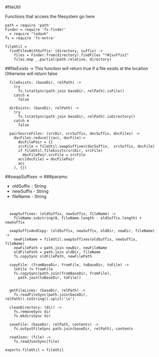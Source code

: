 #fileUtil

Functions that access the filesystem go here



    path = require 'path'
    Finder = require 'fs-finder'
    _ = require "lodash"
    fs = require 'fs-extra'

    fileUtil =
      findFilesWithSuffix: (directory, suffix) ->
        files = Finder.from(directory).findFiles "*#{suffix}"
        files.map _.partial(path.relative, directory)


##fileExists ->
This function will return true if a file exists at the location
Otherwise will return false


      fileExists: (baseDir, relPath) ->
        try
          fs.lstatSync(path.join baseDir, relPath).isFile()
        catch e
          false

      dirExists: (baseDir, relPath) ->
        try
          fs.lstatSync(path.join baseDir, relPath).isDirectory()
        catch e
          false
          
      pairSourceFiles: (srcDir, srcSuffix, docSuffix, docFiles) ->
        docFiles.reduce(((acc, docFile)->
          docFilePair = {}
          srcFile = fileUtil.swapSuffixes(docSuffix,  srcSuffix, docFile)
          if fileUtil.fileExists(srcDir, srcFile)
            docFilePair.srcFile = srcFile
          acc[docFile] = docFilePair
          acc
        ), {})


##swapSuffixes ->
###params:
- oldSuffix - String
- newSuffix - String
- fileName - String

` `


      
      swapSuffixes: (oldSuffix, newSuffix, fileName) ->
        fileName.substring(0, fileName.length - oldSuffix.length) + newSuffix

      swapSuffixAndCopy: (oldSuffix, newSuffix, oldDir, newDir, fileName) ->
        newFileName = fileUtil.swapSuffixes(oldSuffix, newSuffix, fileName)
        newFilePath = path.join newDir, newFileName
        oldFilePath = path.join oldDir, fileName
        fs.copySync oldFilePath, newFilePath

      copyFile: (fromBaseDir, fromFile, toBaseDir, toFile) ->
        toFile ?= fromFile
        fs.copySync(path.join(fromBaseDir, fromFile),
          path.join(toBaseDir, toFile))


      getFileLines: (baseDir, relPath) ->
        fs.readFileSync(path.join(baseDir, relPath)).toString().split('\n')

      cleanDirectory: (dir) ->
        fs.removeSync dir
        fs.mkdirsSync dir

      saveFile: (baseDir, relPath, contents) ->
        fs.outputFileSync path.join(baseDir, relPath), contents

      readJson: (file) ->
        fs.readJsonSync(file)

    exports.fileUtil = fileUtil
